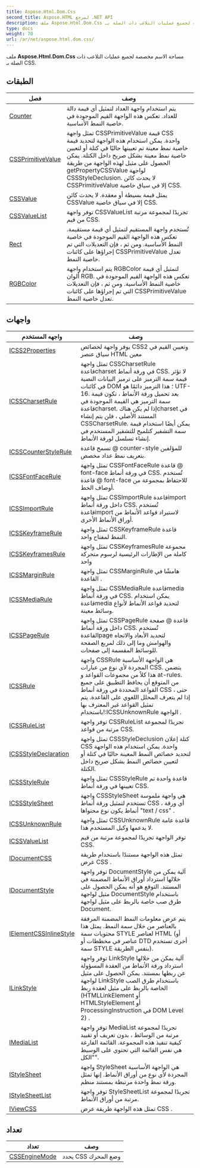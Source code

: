 ```yaml
---
title: Aspose.Html.Dom.Css
second_title: Aspose.HTML لمرجع .NET API
description: ملف Aspose.Html.Dom.Css مساحة الاسم مخصصة لجميع عمليات التلاعب ذات الصلة بـ CSS.
type: docs
weight: 70
url: /ar/net/aspose.html.dom.css/
---
```

ملف **Aspose.Html.Dom.Css** مساحة الاسم مخصصة لجميع عمليات التلاعب ذات الصلة بـ CSS.

## الطبقات

| فصل | وصف |
| --- | --- |
| [Counter](./counter/) | يتم استخدام واجهة العداد لتمثيل أي قيمة دالة للعداد. تعكس هذه الواجهة القيم الموجودة في خاصية النمط الأساسية. |
| [CSSPrimitiveValue](./cssprimitivevalue/) | تمثل واجهة CSSPrimitiveValue قيمة CSS واحدة. يمكن استخدام هذه الواجهة لتحديد قيمة خاصية نمط معينة تم تعيينها حاليًا في كتلة أو لتعيين خاصية نمط معينة بشكل صريح داخل الكتلة. يمكن الحصول على مثيل لهذه الواجهة من طريقة getPropertyCSSValue لواجهة CSSStyleDeclusion. لا يحدث كائن CSSPrimitiveValue إلا في سياق خاصية CSS. |
| [CSSValue](./cssvalue/) | يمثل قيمة بسيطة أو معقدة. لا يحدث كائن CSSValue إلا في سياق خاصية CSS. |
| [CSSValueList](./cssvaluelist/) | توفر واجهة CSSValueList تجريدًا لمجموعة مرتبة من قيم CSS. |
| [Rect](./rect/) | تُستخدم واجهة المستقيم لتمثيل أي قيمة مستقيمة. تعكس هذه الواجهة القيم الموجودة في خاصية النمط الأساسية. ومن ثم ، فإن التعديلات التي تم إجراؤها على كائنات CSSPrimitiveValue تعدل خاصية النمط. |
| [RGBColor](./rgbcolor/) | يتم استخدام واجهة RGBColor لتمثيل أي قيمة ألوان RGB. تعكس هذه الواجهة القيم الموجودة في خاصية النمط الأساسية. ومن ثم ، فإن التعديلات التي تم إجراؤها على كائنات CSSPrimitiveValue تعدل خاصية النمط. |
## واجهات

| واجهه المستخدم | وصف |
| --- | --- |
| [ICSS2Properties](./icss2properties/) | يوفر واجهة لخصائص CSS2 وتعيين القيم في سياق عنصر HTML معين |
| [ICSSCharsetRule](./icsscharsetrule/) | تمثل واجهة CSSCharsetRule قاعدةcharset في ورقة أنماط CSS. لا تؤثر قيمة سمة الترميز على ترميز البيانات النصية في كائنات DOM ؛ هذا الترميز دائمًا هو UTF-16. بعد تحميل ورقة الأنماط ، تكون قيمة سمة الترميز هي القيمة الموجودة في قاعدةcharset. إذا لم يكن هناكcharset في المستند الأصلي ، فلن يتم إنشاء CSSCharsetRule. يمكن أيضًا استخدام قيمة سمة التشفير كتلميح للتشفير المستخدم في إنشاء تسلسل لورقة الأنماط. |
| [ICSSCounterStyleRule](./icsscounterstylerule/) | تسمح قاعدة @ counter-style للمؤلفين بتعريف نمط عداد مخصص. |
| [ICSSFontFaceRule](./icssfontfacerule/) | تمثل واجهة CSSFontFaceRule قاعدة @ font-face في ورقة أنماط CSS. تُستخدم قاعدة @ font-face للاحتفاظ بمجموعة من أوصاف الخط. |
| [ICSSImportRule](./icssimportrule/) | تمثل واجهة CSSImportRule قاعدةimport داخل ورقة أنماط CSS. تُستخدم قاعدةimport لاستيراد قواعد الأنماط من أوراق الأنماط الأخرى. |
| [ICSSKeyframeRule](./icsskeyframerule/) | تمثل واجهة CSSKeyframeRule قاعدة النمط لمفتاح واحد. |
| [ICSSKeyframesRule](./icsskeyframesrule/) | تمثل واجهة CSSKeyframesRule مجموعة كاملة من الإطارات الرئيسية لرسوم متحركة واحد |
| [ICSSMarginRule](./icssmarginrule/) | تمثل واجهة CSSMarginRule هامشًا في القاعدة . |
| [ICSSMediaRule](./icssmediarule/) | تمثل واجهة CSSMediaRule قاعدةmedia في ورقة أنماط CSS. يمكن استخدام قاعدةmedia لتحديد قواعد الأنماط لأنواع وسائط معينة. |
| [ICSSPageRule](./icsspagerule/) | تمثل واجهة CSSPageRule قاعدة @ صفحة داخل ورقة أنماط CSS. تُستخدم القاعدةpage لتحديد الأبعاد والاتجاه والهوامش وما إلى ذلك لمربع الصفحة للوسائط المقسمة إلى صفحات. |
| [ICSSRule](./icssrule/) | واجهة CSSRule هي الواجهة الأساسية المجردة لأي نوع من عبارات CSS. يتضمن هذا كلاً من مجموعات القواعد و at-rules. من المتوقع أن يحافظ التطبيق على جميع القواعد المحددة في ورقة أنماط CSS ، حتى إذا لم يتعرف المحلل اللغوي على القاعدة. يتم تمثيل القواعد غير المعترف بها باستخدام!:ICSSUnknownRule الواجهة . |
| [ICSSRuleList](./icssrulelist/) | توفر واجهة CSSRuleList تجريدًا لمجموعة مرتبة من قواعد CSS. |
| [ICSSStyleDeclaration](./icssstyledeclaration/) | تمثل واجهة CSSStyleDeclusion كتلة إعلان CSS واحدة. يمكن استخدام هذه الواجهة لتحديد خصائص النمط المعينة حاليًا في كتلة أو لتعيين خصائص النمط بشكل صريح داخل الكتلة. |
| [ICSSStyleRule](./icssstylerule/) | تمثل واجهة CSSStyleRule قاعدة واحدة تم تعيينها في ورقة أنماط CSS. |
| [ICSSStyleSheet](./icssstylesheet/) | واجهة CSSStyleSheet هي واجهة ملموسة تستخدم لتمثيل ورقة أنماط CSS ، أي ورقة أنماط يكون نوع محتواها "text / css" . |
| [ICSSUnknownRule](./icssunknownrule/) | تمثل واجهة CSSUnknownRule قاعدة عامة لا يدعمها وكيل المستخدم هذا. |
| [ICSSValueList](./icssvaluelist/) | توفر الواجهة تجريدًا لمجموعة مرتبة من قيم CSS. |
| [IDocumentCSS](./idocumentcss/) | تمثل هذه الواجهة مستندًا باستخدام طريقة عرض CSS . |
| [IDocumentStyle](./idocumentstyle/) | توفر واجهة DocumentStyle آلية يمكن من خلالها استرداد أوراق الأنماط المضمنة في المستند. التوقع هو أنه يمكن الحصول على مثيل لواجهة DocumentStyle باستخدام طرق صب خاصة بالربط على مثيل لواجهة Document. |
| [IElementCSSInlineStyle](./ielementcssinlinestyle/) | يتم عرض معلومات النمط المضمنة المرفقة بالعناصر من خلال سمة النمط. يمثل هذا محتويات سمة STYLE لعناصر HTML (أو عناصر في مخططات أو DTD أخرى تستخدم سمة STYLE بنفس الطريقة). |
| [ILinkStyle](./ilinkstyle/) | توفر واجهة LinkStyle آلية يمكن من خلالها استرداد ورقة الأنماط من العقدة المسؤولة عن ربطها بمستند. يمكن الحصول على مثيل لواجهة LinkStyle باستخدام طرق الصب الخاصة بالربط على مثيل لعقدة ربط (HTMLLinkElement أو HTMLStyleElement أو ProcessingInstruction في DOM Level 2) . |
| [IMediaList](./imedialist/) | توفر واجهة MediaList تجريدًا لمجموعة مرتبة من الوسائط ، بدون تعريف أو تقييد كيفية تنفيذ هذه المجموعة. القائمة الفارغة هي نفس القائمة التي تحتوي على الوسيط "الكل". |
| [IStyleSheet](./istylesheet/) | واجهة StyleSheet هي الواجهة الأساسية المجردة لأي نوع من أوراق الأنماط. إنها تمثل ورقة نمط واحدة مرتبطة بمستند منظم. |
| [IStyleSheetList](./istylesheetlist/) | توفر واجهة StyleSheetList تجريدًا لمجموعة مرتبة من أوراق الأنماط. |
| [IViewCSS](./iviewcss/) | تمثل هذه الواجهة طريقة عرض CSS . |
## تعداد

| تعداد | وصف |
| --- | --- |
| [CSSEngineMode](./cssenginemode/) | يحدد CSS وضع المحرك |


